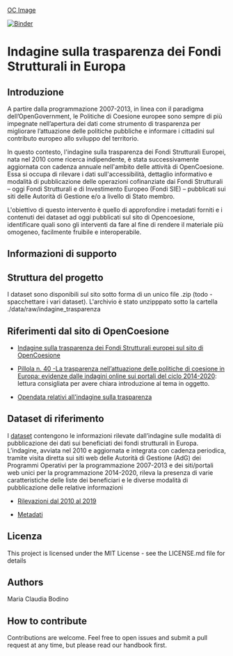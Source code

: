 [OC Image](https://opencoesione.gov.it/static/images/header-logo-it.svg)

[![Binder](https://mybinder.org/badge_logo.svg)](https://mybinder.org/v2/gh/mariaclaudia/Open-Coesione-Indagine-trasparenza/master)


# Indagine sulla trasparenza dei Fondi Strutturali in Europa

## Introduzione

A partire dalla programmazione 2007-2013, in linea con il paradigma dell’OpenGovernment, le Politiche di Coesione europee sono sempre di più impegnate nell’apertura dei dati come strumento di trasparenza per migliorare l’attuazione delle politiche pubbliche e informare i cittadini sul contributo europeo allo sviluppo del territorio.

In questo contesto, l'indagine sulla trasparenza dei Fondi Strutturali Europei, nata nel 2010 come ricerca indipendente, è stata successivamente aggiornata con cadenza annuale nell'ambito delle attività di OpenCoesione. Essa si occupa di rilevare i dati sull'accessibilità, dettaglio informativo e modalità di pubblicazione delle operazioni cofinanziate dai Fondi Strutturali – oggi Fondi Strutturali e di Investimento Europeo (Fondi SIE) – pubblicati sui siti delle Autorità di Gestione e/o a livello di Stato membro.

L'obiettivo di questo intervento è quello di approfondire i metadati forniti e i contenuti dei dataset ad oggi pubblicati sul sito di Opencoesione, identificare quali sono gli interventi da fare al fine di rendere il materiale più omogeneo, facilmente fruibile e interoperabile.

## Informazioni di supporto



## Struttura del progetto

I dataset sono disponibili sul sito sotto forma di un unico file .zip (todo - spacchettare i vari dataset). L'archivio è stato unzipppato sotto la cartella ./data/raw/indagine_trasparenza


## Riferimenti dal sito di OpenCoesione

- [Indagine sulla trasparenza dei Fondi Strutturali europei sul sito di OpenCoesione](https://opencoesione.gov.it/it/indagine_trasparenza/)

- [Pillola n. 40 -La trasparenza nell’attuazione delle politiche di coesione in Europa: evidenze dalle indagini online sui portali del ciclo 2014-2020](https://opencoesione.gov.it/it/pillole/pillola-40-la-trasparenza-nellattuazione-delle-politiche-di-coesione-europa-evidenze-dalle-indagini-online-sui-portali-del-ciclo-2014-2020/): lettura consigliata per avere chiara introduzione al tema in oggetto. 

- [Opendata relativi all'indagine sulla trasparenza](https://opencoesione.gov.it/it/opendata/#indagine-title)


## Dataset di riferimento

I [dataset](https://opencoesione.gov.it/it/opendata/#indagine-title) contengono le informazioni rilevate dall’indagine sulle modalità di pubblicazione dei dati sui beneficiati dei fondi strutturali in Europa. L’indagine, avviata nel 2010 e aggiornata e integrata con cadenza periodica, tramite visita diretta sui siti web delle Autorità di Gestione (AdG) dei Programmi Operativi per la programmazione 2007-2013 e dei siti/portali web unici per la programmazione 2014-2020, rileva la presenza di varie caratteristiche delle liste dei beneficiari e le diverse modalità di pubblicazione delle relative informazioni

- [Rilevazioni dal 2010 al 2019](https://opencoesione.gov.it/media/opendata/indagine_trasparenza.zip)

- [Metadati](https://opencoesione.gov.it/media/opendata/Metadati_Indagine_Trasparenza_en.xlsx)

## Licenza
This project is licensed under the MIT License - see the LICENSE.md file for details

## Authors

Maria Claudia Bodino

## How to contribute

Contributions are welcome. Feel free to open issues and submit a pull request at any time, but please read our handbook first.


